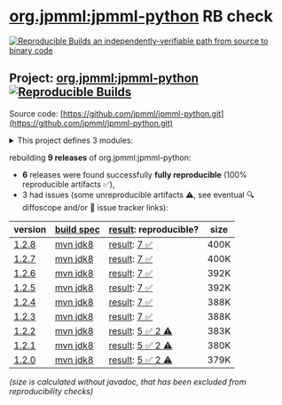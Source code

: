 [org.jpmml:jpmml-python](https://central.sonatype.com/artifact/org.jpmml/jpmml-python/versions) RB check
=======

[![Reproducible Builds](https://reproducible-builds.org/images/logos/rb.svg) an independently-verifiable path from source to binary code](https://reproducible-builds.org/)

## Project: [org.jpmml:jpmml-python](https://central.sonatype.com/artifact/org.jpmml/jpmml-python/versions) [![Reproducible Builds](https://img.shields.io/endpoint?url=https://raw.githubusercontent.com/jvm-repo-rebuild/reproducible-central/master/content/org/jpmml/jpmml-python/badge.json)](https://github.com/jvm-repo-rebuild/reproducible-central/blob/master/content/org/jpmml/jpmml-python/README.md)

Source code: [https://github.com/jpmml/jpmml-python.git](https://github.com/jpmml/jpmml-python.git)

<details><summary>This project defines 3 modules:</summary>

* [org.jpmml:jpmml-python](https://central.sonatype.com/artifact/org.jpmml/jpmml-python/overview)
* [org.jpmml:pmml-python](https://central.sonatype.com/artifact/org.jpmml/pmml-python/overview)
* [org.jpmml:pmml-python-testing](https://central.sonatype.com/artifact/org.jpmml/pmml-python-testing/overview)
</details>

rebuilding **9 releases** of org.jpmml:jpmml-python:
- **6** releases were found successfully **fully reproducible** (100% reproducible artifacts :white_check_mark:),
- 3 had issues (some unreproducible artifacts :warning:, see eventual :mag: diffoscope and/or :memo: issue tracker links):

| version | [build spec](/BUILDSPEC.md) | [result](https://reproducible-builds.org/docs/jvm/): reproducible? | size |
| -- | --------- | ------ | -- |
| [1.2.8](https://central.sonatype.com/artifact/org.jpmml/jpmml-python/1.2.8/pom) | [mvn jdk8](jpmml-python-1.2.8.buildspec) | [result](jpmml-python-1.2.8.buildinfo): [7 :white_check_mark: ](jpmml-python-1.2.8.buildcompare) | 400K |
| [1.2.7](https://central.sonatype.com/artifact/org.jpmml/jpmml-python/1.2.7/pom) | [mvn jdk8](jpmml-python-1.2.7.buildspec) | [result](jpmml-python-1.2.7.buildinfo): [7 :white_check_mark: ](jpmml-python-1.2.7.buildcompare) | 400K |
| [1.2.6](https://central.sonatype.com/artifact/org.jpmml/jpmml-python/1.2.6/pom) | [mvn jdk8](jpmml-python-1.2.6.buildspec) | [result](jpmml-python-1.2.6.buildinfo): [7 :white_check_mark: ](jpmml-python-1.2.6.buildcompare) | 392K |
| [1.2.5](https://central.sonatype.com/artifact/org.jpmml/jpmml-python/1.2.5/pom) | [mvn jdk8](jpmml-python-1.2.5.buildspec) | [result](jpmml-python-1.2.5.buildinfo): [7 :white_check_mark: ](jpmml-python-1.2.5.buildcompare) | 392K |
| [1.2.4](https://central.sonatype.com/artifact/org.jpmml/jpmml-python/1.2.4/pom) | [mvn jdk8](jpmml-python-1.2.4.buildspec) | [result](jpmml-python-1.2.4.buildinfo): [7 :white_check_mark: ](jpmml-python-1.2.4.buildcompare) | 388K |
| [1.2.3](https://central.sonatype.com/artifact/org.jpmml/jpmml-python/1.2.3/pom) | [mvn jdk8](jpmml-python-1.2.3.buildspec) | [result](jpmml-python-1.2.3.buildinfo): [7 :white_check_mark: ](jpmml-python-1.2.3.buildcompare) | 388K |
| [1.2.2](https://central.sonatype.com/artifact/org.jpmml/jpmml-python/1.2.2/pom) | [mvn jdk8](jpmml-python-1.2.2.buildspec) | [result](jpmml-python-1.2.2.buildinfo): [5 :white_check_mark:  2 :warning:](jpmml-python-1.2.2.buildcompare) | 383K |
| [1.2.1](https://central.sonatype.com/artifact/org.jpmml/jpmml-python/1.2.1/pom) | [mvn jdk8](jpmml-python-1.2.1.buildspec) | [result](jpmml-python-1.2.1.buildinfo): [5 :white_check_mark:  2 :warning:](jpmml-python-1.2.1.buildcompare) | 380K |
| [1.2.0](https://central.sonatype.com/artifact/org.jpmml/jpmml-python/1.2.0/pom) | [mvn jdk8](jpmml-python-1.2.0.buildspec) | [result](jpmml-python-1.2.0.buildinfo): [5 :white_check_mark:  2 :warning:](jpmml-python-1.2.0.buildcompare) | 379K |

<i>(size is calculated without javadoc, that has been excluded from reproducibility checks)</i>
